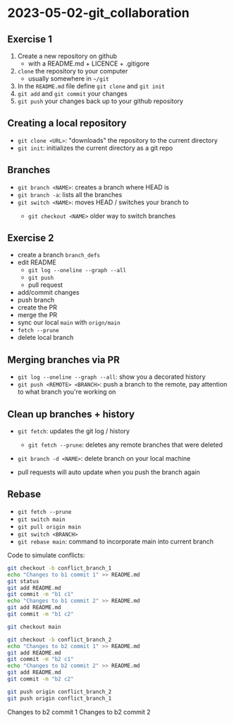 # 2023-05-02-git_collaboration
## Exercise 1

1. Create a new repository on github
	- with a README.md + LICENCE + .gitigore
2. `clone` the repository to your computer
	- usually somewhere in `~/git`
3. In the `README.md` file define `git clone` and `git init`
4. `git add` and `git commit` your changes
5. `git push` your changes back up to your github repository

## Creating a local repository

- `git clone <URL>`: "downloads" the repository to the current directory
- `git init`: initializes the current directory as a git repo

## Branches

- `git branch <NAME>`: creates a branch where HEAD is
- `git branch -a`: lists all the branches
- `git switch <NAME>`: moves HEAD / switches your branch to <NAME>
  - `git checkout <NAME>` older way to switch branches

## Exercise 2

- create a branch `branch_defs`
- edit README
	- `git log --oneline --graph --all`
	- `git push`
	- pull request
- add/commit changes
- push branch
- create the PR
- merge the PR
- sync our local `main` with `orign/main`
- `fetch --prune`
- delete local branch

## Merging branches via PR

- `git log --oneline --graph --all`: show you a decorated history
- `git push <REMOTE> <BRANCH>`: push a branch to the remote, pay attention to what branch you're working on

## Clean up branches + history

- `git fetch`: updates the git log / history
  - `git fetch --prune`: deletes any remote branches that were deleted
- `git branch -d <NAME>`: delete branch on your local machine

- pull requests will auto update when you push the branch again

## Rebase

- `git fetch --prune`
- `git switch main`
- `git pull origin main`
- `git switch <BRANCH>`
- `git rebase main`: command to incorporate main into current branch

Code to simulate conflicts:

```bash
git checkout -b conflict_branch_1
echo "Changes to b1 commit 1" >> README.md
git status
git add README.md
git commit -m "b1 c1"
echo "Changes to b1 commit 2" >> README.md
git add README.md
git commit -m "b1 c2"

git checkout main

git checkout -b conflict_branch_2
echo "Changes to b2 commit 1" >> README.md
git add README.md
git commit -m "b2 c1"
echo "Changes to b2 commit 2" >> README.md
git add README.md
git commit -m "b2 c2"

git push origin conflict_branch_2
git push origin conflict_branch_1
```
Changes to b2 commit 1
Changes to b2 commit 2
